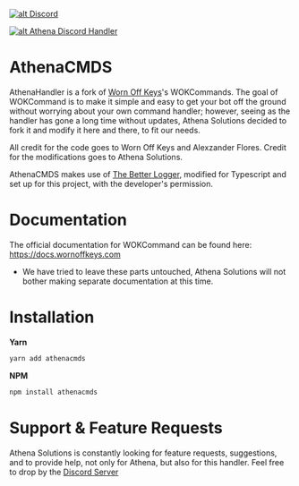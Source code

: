 <a href='https://discord.gg/VjW5F9wmQj' target='_blank'>![alt Discord](https://img.shields.io/discord/1261739648762515568?color=32a2a8&logo=discord&logoColor=white)</a>

<a href='https://nodei.co/npm/athenacmds/' target='_blank'>![alt Athena Discord Handler](https://nodei.co/npm/athenacmds.png)</a>

# AthenaCMDS

AthenaHandler is a fork of [Worn Off Keys](https://youtube.com/wornoffkeys)'s WOKCommands. The goal of WOKCommand is to make it simple and easy to get your bot off the ground without worrying about your own command handler; however, seeing as the handler has gone a long time without updates, Athena Solutions decided to fork it and modify it here and there, to fit our needs.

All credit for the code goes to Worn Off Keys and Alexzander Flores. Credit for the modifications goes to Athena Solutions.

AthenaCMDS makes use of [The Better Logger](https://github.com/rsley/thebetterlogger), modified for Typescript and set up for this project, with the developer's permission.

# Documentation

The official documentation for WOKCommand can be found here: https://docs.wornoffkeys.com

- We have tried to leave these parts untouched, Athena Solutions will not bother making separate documentation at this time.

# Installation

**Yarn**

```bash
yarn add athenacmds
```

**NPM**

```bash
npm install athenacmds
```

# Support & Feature Requests

Athena Solutions is constantly looking for feature requests, suggestions, and to provide help, not only for Athena, but also for this handler. Feel free to drop by the [Discord Server](https://discord.gg/VjW5F9wmQj)
